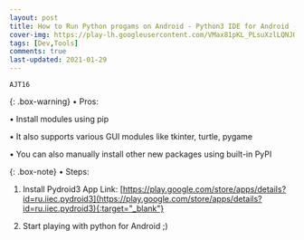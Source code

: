 ```yaml
---
layout: post
title: How to Run Python progams on Android - Python3 IDE for Android - Pydroid3
cover-img: https://play-lh.googleusercontent.com/VMax81pKL_PLsuXzlLQNJQnZdFVGG5bECoDt_4D4ycbFvfsQfREW3k26ERC92ZYkSg=w2400
tags: [Dev,Tools]
comments: true
last-updated: 2021-01-29
---
```


``AJT16``

{: .box-warning}
• Pros:

• Install modules using pip

• It also supports various GUI modules like tkinter, turtle, pygame

• You can also manually install other new packages using built-in PyPI

{: .box-note}
• Steps:

1. Install Pydroid3 App
Link: [https://play.google.com/store/apps/details?id=ru.iiec.pydroid3](https://play.google.com/store/apps/details?id=ru.iiec.pydroid3){:target="_blank"}

2. Start playing with python for Android ;)

